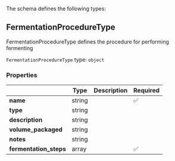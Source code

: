 The schema defines the following types:

## FermentationProcedureType

FermentationProcedureType defines the procedure for performing fermenting

`FermentationProcedureType` type: `object`

### Properties

|                        | Type   | Description | Required           |
| ---------------------- | ------ | ----------- | ------------------ |
| **name**               | string |             | :white_check_mark: |
| **type**               | string |             |                    |
| **description**        | string |             |                    |
| **volume_packaged**    | string |             |                    |
| **notes**              | string |             |                    |
| **fermentation_steps** | array  |             | :white_check_mark: |
